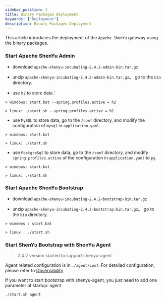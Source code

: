 ```yaml
---
sidebar_position: 2
title: Binary Packages Deployment
keywords: ["Deployment"] 
description: Binary Packages Deployment
---
```


This article introduces the deployment of the `Apache ShenYu` gateway using the binary packages.


### Start Apache ShenYu Admin

* download `apache-shenyu-incubating-2.4.2-admin-bin.tar.gz`

* unzip `apache-shenyu-incubating-2.4.2-admin-bin.tar.gz`。 go to the `bin` directory.

* use `h2` to store data：

```
> windows: start.bat --spring.profiles.active = h2

> linux: ./start.sh --spring.profiles.active = h2
```

* use `MySQL` to store data, go to the `/conf` directory, and modify the configuration of `mysql` in `application.yaml`.

```
> windows: start.bat 

> linux: ./start.sh 
```

* use `PostgreSql` to store data, go to the `/conf` directory, and  modify `spring.profiles.active` of the configuration in `application.yaml` to `pg`.

```
> windows: start.bat 

> linux: ./start.sh 
```

### Start Apache ShenYu Bootstrap

* download `apache-shenyu-incubating-2.4.2-bootstrap-bin.tar.gz`

* unzip `apache-shenyu-incubating-2.4.2-bootstrap-bin.tar.gz`。 go to the `bin` directory.

```
> windwos : start.bat 

> linux : ./start.sh 
```

### Start ShenYu Bootstrap with ShenYu Agent

> 2.4.2 version started to support shenyu-agent

Agent related configuration is in `./agent/conf`. For detailed configuration, please refer to [Observability](../user-guide/observability/observability.md)

If you want to start bootstrap with shenyu-agent, you just need to add one parameter at startup: agent

```shell
./start.sh agent
```

